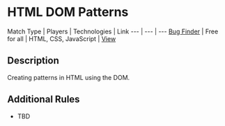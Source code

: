 HTML DOM Patterns
=================

Match Type | Players | Technologies | Link
--- | --- | ---
[Bug Finder](http://kirupa-racquet-club.github.io/match-types/#bug_squash) | Free for all | HTML, CSS, JavaScript | [View](http://kirupa-racquet-club.github.io/kirupa-tennis-html-dom-patterns/)


Description
-----------

Creating patterns in HTML using the DOM.


Additional Rules
----------------

* TBD
